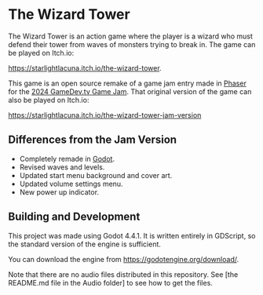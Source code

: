 # The Wizard Tower

The Wizard Tower is an action game where the player is a wizard who must defend their tower from waves of monsters trying to break in. The game can be played on Itch.io:

https://starlightlacuna.itch.io/the-wizard-tower.

This game is an open source remake of a game jam entry made in [Phaser](https://phaser.io/) for the [2024 GameDev.tv Game Jam](https://itch.io/jam/gamedevtv-jam-2024). That original version of the game can also be played on Itch.io:

https://starlightlacuna.itch.io/the-wizard-tower-jam-version

## Differences from the Jam Version

* Completely remade in [Godot](https://godotengine.org/).
* Revised waves and levels.
* Updated start menu background and cover art.
* Updated volume settings menu.
* New power up indicator.

## Building and Development

This project was made using Godot 4.4.1. It is written entirely in GDScript, so the standard  version of the engine is sufficient.

You can download the engine from https://godotengine.org/download/. 

Note that there are no audio files distributed in this repository. See [the README.md file in the Audio folder] to see how to get the files.